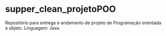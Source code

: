 # supper_clean_projetoPOO
Repositório para entrega e andamento de projeto de Programação orientada a objeto. Linguagem: Java.

